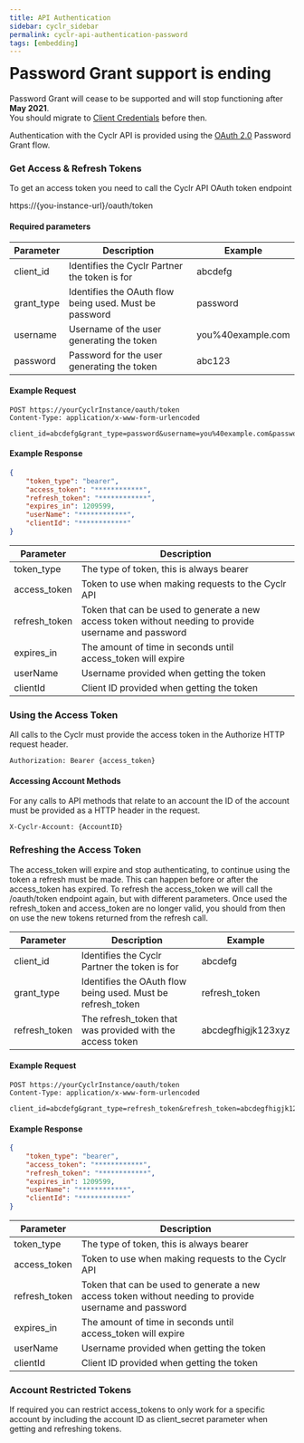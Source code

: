 ```yaml
---
title: API Authentication
sidebar: cyclr_sidebar
permalink: cyclr-api-authentication-password
tags: [embedding]
---
```


<div class='alert alert-danger'>
    <h1 style='margin-top:0px;'>Password Grant support is ending</h1>
    <p>Password Grant will cease to be supported and will stop functioning after <strong>May 2021</strong>.<br/>
    You should migrate to <a href='./cyclr-api-authentication'>Client Credentials</a> before then.</p>
</div>

Authentication with the Cyclr API is provided using the [OAuth 2.0](https://oauth.net/2/) Password Grant flow.

### Get Access & Refresh Tokens

To get an access token you need to call the Cyclr API OAuth token endpoint

https://\{you-instance-url\}/oauth/token

#### Required parameters

| Parameter | Description | Example |
| --- | --- | --- |
| client_id | Identifies the Cyclr Partner the token is for | abcdefg |
| grant_type | Identifies the OAuth flow being used. Must be password | password |
| username | Username of the user generating the token | you%40example.com |
| password | Password for the user generating the token | abc123 |

#### Example Request

```http
POST https://yourCyclrInstance/oauth/token
Content-Type: application/x-www-form-urlencoded

client_id=abcdefg&grant_type=password&username=you%40example.com&password=abc123
````

#### Example Response

```json
{
    "token_type": "bearer",
    "access_token": "************",
    "refresh_token": "************",
    "expires_in": 1209599,
    "userName": "************",
    "clientId": "************"
}
```

| Parameter | Description |
| --- | --- |
| token_type | The type of token, this is always bearer |
| access_token | Token to use when making requests to the Cyclr API |
| refresh_token | Token that can be used to generate a new access token without needing to provide username and password |
| expires_in | The amount of time in seconds until access_token will expire |
| userName | Username provided when getting the token |
| clientId | Client ID provided when getting the token |

### Using the Access Token

All calls to the Cyclr must provide the access token in the Authorize HTTP request header.

```http
Authorization: Bearer {access_token}
````

#### Accessing Account Methods

For any calls to API methods that relate to an account the ID of the account must be provided as a HTTP header in the request.

```http
X-Cyclr-Account: {AccountID}
````

### Refreshing the Access Token

The access_token will expire and stop authenticating, to continue using the token a refresh must be made. This can happen before or after the access_token has expired.
To refresh the access_token we will call the /oauth/token endpoint again, but with different parameters. Once used the refresh_token and access_token are no longer valid, you should from then on use the new tokens returned from the refresh call.

| Parameter | Description | Example |
| --- | --- | --- |
| client_id | Identifies the Cyclr Partner the token is for | abcdefg |
| grant_type | Identifies the OAuth flow being used. Must be refresh_token | refresh_token |
| refresh_token | The refresh_token that was provided with the access token | abcdegfhigjk123xyz |

#### Example Request

```http
POST https://yourCyclrInstance/oauth/token
Content-Type: application/x-www-form-urlencoded

client_id=abcdefg&grant_type=refresh_token&refresh_token=abcdegfhigjk123xyz
```

#### Example Response

```json
{
    "token_type": "bearer",
    "access_token": "************",
    "refresh_token": "************",
    "expires_in": 1209599,
    "userName": "************",
    "clientId": "************"
}
```

| Parameter | Description |
| --- | --- |
| token_type | The type of token, this is always bearer |
| access_token | Token to use when making requests to the Cyclr API |
| refresh_token | Token that can be used to generate a new access token without needing to provide username and password |
| expires_in | The amount of time in seconds until access_token will expire |
| userName | Username provided when getting the token |
| clientId | Client ID provided when getting the token |


### Account Restricted Tokens

If required you can restrict access_tokens to only work for a specific account by including the account ID as client_secret parameter when getting and refreshing tokens.
